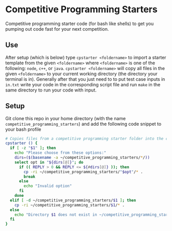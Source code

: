 # Competitive Programming Starters

Competitive programming starter code (for bash like shells) to get you pumping out code fast for your next competition.

## Use

After setup (which is below) type `cpstarter <foldername>` to import a starter template from the given `<foldername>` where `<foldername>` is one of the following: `node`, `c++`, or `java`. `cpstarter <foldername>` will copy all files in the given `<foldername>` to your current working directory (the directory your terminal is in). Generally after that you just need to to put test case inputs in `in.txt` write your code in the corresponding script file and run `make` in the same directory to run your code with input.


## Setup

Git clone this repo in your home directory (with the name `competitive_programming_starters`) and add the following code snippet to your bash profile

```bash
# Copies files from a competitive programming starter folder into the current working directory.
cpstarter () {
  if [ -z "$1" ]; then
    echo "Please choose from these options:"
    dirs=($(basename -a ~/competitive_programming_starters/*/))
    select opt in "${dirs[@]}"; do
      if (( REPLY > 0 && REPLY <= ${#dirs[@]} )); then
        cp -ri ~/competitive_programming_starters/"$opt"/* .
        break
      else
        echo "Invalid option"
      fi
    done
  elif [ -d ~/competitive_programming_starters/$1 ]; then
    cp -ri ~/competitive_programming_starters/$1/* .
  else
    echo "Directory $1 does not exist in ~/competitive_programming_starters/"
  fi
}
```
